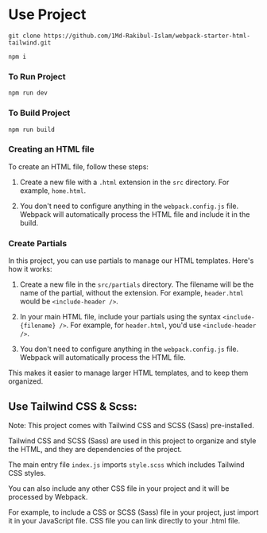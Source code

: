 # Use Project

```base
git clone https://github.com/1Md-Rakibul-Islam/webpack-starter-html-tailwind.git
```

```base
npm i
```

### To Run Project

```base
npm run dev
```

### To Build Project

```base
npm run build
```

### Creating an HTML file

To create an HTML file, follow these steps:

1. Create a new file with a `.html` extension in the `src` directory. For example, `home.html`.

2. You don't need to configure anything in the `webpack.config.js` file. Webpack will automatically process the HTML file and include it in the build.

### Create Partials

In this project, you can use partials to manage our HTML templates. Here's how it works:

1. Create a new file in the `src/partials` directory. The filename will be the name of the partial, without the extension. For example, `header.html` would be `<include-header />`.

2. In your main HTML file, include your partials using the syntax `<include-{filename} />`. For example, for `header.html`, you'd use `<include-header />`.

3. You don't need to configure anything in the `webpack.config.js` file. Webpack will automatically process the HTML file.

This makes it easier to manage larger HTML templates, and to keep them organized.

## Use Tailwind CSS & Scss:

Note: This project comes with Tailwind CSS and SCSS (Sass) pre-installed.

Tailwind CSS and SCSS (Sass) are used in this project to organize and style the HTML, and they are dependencies of the project.

The main entry file `index.js` imports `style.scss` which includes Tailwind CSS styles.

You can also include any other CSS file in your project and it will be processed by Webpack.

For example, to include a CSS or SCSS (Sass) file in your project, just import it in your JavaScript file. CSS file you can link directly to your .html file.
